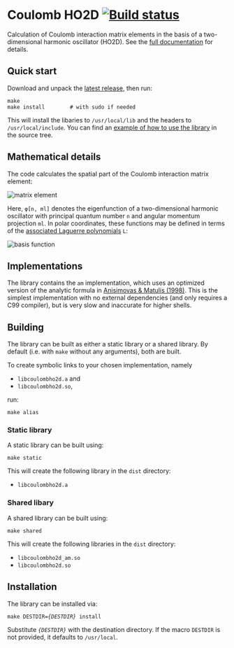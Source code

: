 # Coulomb HO2D [![Build status][ci]][ca]

[ca]: https://travis-ci.org/xrf/coulomb_ho2d
[ci]: https://travis-ci.org/xrf/coulomb_ho2d.svg?branch=master

Calculation of Coulomb interaction matrix elements in the basis of a
two-dimensional harmonic oscillator (HO2D).  See the [full documentation][6]
for details.

## Quick start

Download and unpack the [latest release][7], then run:

    make
    make install        # with sudo if needed

This will install the libaries to `/usr/local/lib` and the headers to
`/usr/local/include`.  You can find an [example of how to use the library][8]
in the source tree.

## Mathematical details

The code calculates the spatial part of the Coulomb interaction matrix
element:

![matrix element][9]

Here, `φ[n, ml]` denotes the eigenfunction of a two-dimensional harmonic
oscillator with principal quantum number `n` and angular momentum projection
`ml`.  In polar coordinates, these functions may be defined in terms of the
[associated Laguerre polynomials][11] `L`:

![basis function][10]

## Implementations

The library contains the `am` implementation, which uses an optimized version
of the analytic formula in [Anisimovas & Matulis (1998)][1].  This is the
simplest implementation with no external dependencies (and only requires a C99
compiler), but is very slow and inaccurate for higher shells.

## Building

The library can be built as either a static library or a shared library.  By
default (i.e. with `make` without any arguments), both are built.

To create symbolic links to your chosen implementation, namely

  - `libcoulombho2d.a` and
  - `libcoulombho2d.so`,

run:

    make alias

### Static library

A static library can be built using:

    make static

This will create the following library in the `dist` directory:

  - <code>libcoulombho2d.a</code>

### Shared libary

A shared library can be built using:

    make shared

This will create the following libraries in the `dist` directory:

  - `libcoulombho2d_am.so`
  - `libcoulombho2d.so`

## Installation

The library can be installed via:

<pre><code>make DESTDIR=<var>{DESTDIR}</var> install</code></pre>

Substitute <code><var>{DESTDIR}</var></code> with the destination directory.
If the macro `DESTDIR` is not provided, it defaults to `/usr/local`.

[1]:  http://dx.doi.org/10.1088/0953-8984/10/3/013
[11]: https://en.wikipedia.org/wiki/Laguerre_polynomials#Generalized_Laguerre_polynomials

[6]:  http://xrf.github.io/coulomb_ho2d
[7]:  https://github.com/xrf/coulomb_ho2d/releases
[8]:  https://github.com/xrf/coulomb_ho2d/blob/master/example.c
[9]:  https://github.com/xrf/coulomb_ho2d/raw/master/equation-matrix-element.png
[10]: https://github.com/xrf/coulomb_ho2d/raw/master/equation-basis-function.png
